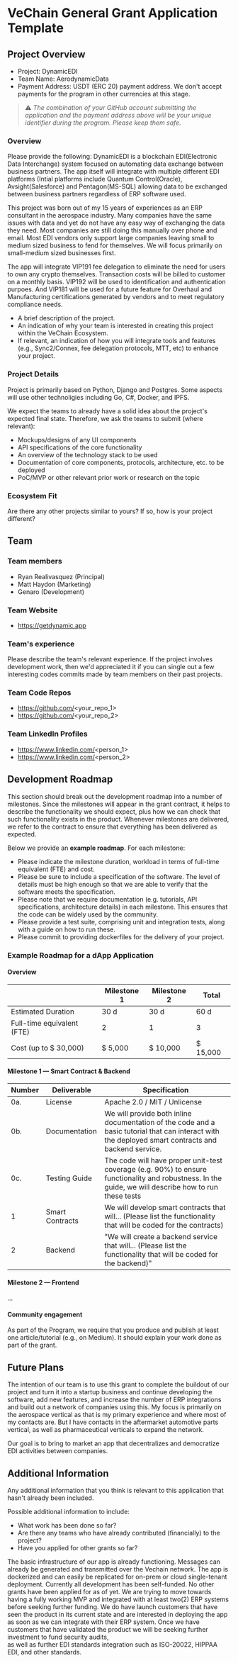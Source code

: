 # VeChain General Grant Application Template

## Project Overview 

- Project: DynamicEDI
- Team Name: AerodynamicData 
- Payment Address: USDT (ERC 20) payment address. We don't accept payments for the program in other currencies at this stage.

> ⚠️ *The combination of your GitHub account submitting the application and the payment address above will be your unique identifier during the program. Please keep them safe.*

### Overview

Please provide the following:
DynamicEDI is a blockchain EDI(Electronic Data Interchange)  system focused on automating data exchange between business partners.  The app itself will 
integrate with multiple different EDI platforms (Intial platforms include Quantum Control(Oracle), Avsight(Salesforce) and Pentagon(MS-SQL) allowing 
data to be exchanged between business partners regardless of ERP software used.  

This project was born out of my 15 years of experiences as an ERP consultant in the aerospace industry. Many companies have the same issues with data 
and yet do not have any easy way of exchanging the data they need.  Most companies are still doing this manually over phone and email.  Most EDI vendors 
only support large companies leaving small to medium sized business to fend for themselves.  We will focus primarily on small-medium sized businesses 
first.

The app will integrate VIP191 fee delegation to eliminate the need for users to own any crypto themselves.   Transaction costs will be billed 
to customer on a monthly basis. VIP192 will be used to identification and authentication purpoes.   And VIP181 will be used for a future feature 
for Overhaul and Manufacturing certifications generated by vendors and to meet regulatory compliance needs. 


- A brief description of the project.
- An indication of why your team is interested in creating this project within the VeChain Ecosystem.
- If relevant, an indication of how you will integrate tools and features (e.g., Sync2/Connex, fee delegation protocols, MTT, etc) to enhance your project. 

### Project Details

Project is primarily based on Python, Django and Postgres.  Some aspects will use other technoligies including Go, C#, Docker, and IPFS. 

We expect the teams to already have a solid idea about the project's expected final state.
Therefore, we ask the teams to submit (where relevant):
- Mockups/designs of any UI components
- API specifications of the core functionality
- An overview of the technology stack to be used
- Documentation of core components, protocols, architecture, etc. to be deployed
- PoC/MVP or other relevant prior work or research on the topic

### Ecosystem Fit
Are there any other projects similar to yours? If so, how is your project different?

## Team 

### Team members

- Ryan Realivasquez (Principal) 
- Matt Haydon (Marketing) 
- Genaro (Development) 

### Team Website

- https://getdynamic.app
### Team's experience

Please describe the team's relevant experience. If the project involves development work, then we'd appreciated it if you can single out a few interesting codes commits made by team members on their past projects. 

### Team Code Repos

- https://github.com/<your_repo_1>
- https://github.com/<your_repo_2>

### Team LinkedIn Profiles

- https://www.linkedin.com/<person_1>
- https://www.linkedin.com/<person_2>

## Development Roadmap 

This section should break out the development roadmap into a number of milestones. Since the milestones will appear in the grant contract, it helps to describe the functionality we should expect, plus how we can check that such functionality exists in the product. Whenever milestones are delivered, we refer to the contract to ensure that everything has been delivered as expected.

Below we provide an <b>example roadmap</b>. For each milestone:

- Please indicate the milestone duration, workload in terms of full-time equivalent (FTE) and cost. 
- Please be sure to include a specification of the software. The level of details must be high enough so that we are able to verify that the software meets the specification.
- Please note that we require documentation (e.g. tutorials, API specifications, architecture details) in each milestone. This ensures that the code can be widely used by the community.
- Please provide a test suite, comprising unit and integration tests, along with a guide on how to run these.
- Please commit to providing dockerfiles for the delivery of your project.


### Example Roadmap for a dApp Application

#### Overview

|  | Milestone 1 | Milestone 2 | Total |
| - | - |- | - |
| Estimated Duration | 30 d | 30 d | 60 d |
| Full-time equivalent (FTE) | 2 | 1 | 3 |
| Cost (up to $ 30,000) | $ 5,000 | $ 10,000 | $ 15,000|

#### Milestone 1 — Smart Contract & Backend

| Number | Deliverable | Specification |
|-|-|-|
| 0a.| License | Apache 2.0 / MIT / Unlicense |
| 0b. | Documentation | We will provide both inline documentation of the code and a basic tutorial that can interact with the deployed smart contracts and backend service. |
| 0c. | Testing Guide | The code will have proper unit-test coverage (e.g. 90%) to ensure functionality and robustness. In the guide, we will describe how to run these tests |
| 1 | Smart Contracts | We will develop smart contracts that will...  (Please list the functionality that will be coded for the contracts) |
| 2 | Backend | "We will create a backend service that will... (Please list the functionality that will be coded for the backend)" |

#### Milestone 2  —  Frontend

...

#### Community engagement

As part of the Program, we require that you produce and publish at least one article/tutorial (e.g., on Medium). It should explain your work done as part of the grant.

## Future Plans

The intention of our team is to use this grant to complete the buildout of our project and turn it into a startup business and continue developing the 
software, add new features, and increase the number of ERP integrations and build out a network of companies using this.  My focus is primarily on the 
aerospace vertical as that is my primary experience and where most of my contacts are.  But I have contacts in the aftermarket automotive parts 
vertical, as well as pharmaceutical verticals to expand the network.  

Our goal is to bring to market an app that decentralizes and democratize EDI activities between companies.  


## Additional Information 

Any additional information that you think is relevant to this application that hasn't already been included.

Possible additional information to include:

- What work has been done so far?
- Are there any teams who have already contributed (financially) to the project?
- Have you applied for other grants so far?

The basic infrastructure of our app is already functioning.  Messages can already be generated and transmitted over the Vechain network.  The app is 
dockerized and can easily be replicated for on-prem or cloud single-tenant deployment.    Currently all development has been self-funded.  No other 
grants have been applied for as of yet.  We are trying to move towards having a fully working MVP and integrated with at least two(2) ERP systems before 
seeking further funding.   We do have launch customers that have seen the product in its current state and are interested in deploying the app as soon as 
we can integrate with their ERP system.   Once we have customers that have validated the product we will be seeking further investment to fund security audits,  
as well as further EDI standards integration such as ISO-20022, HIPPAA EDI,  and other standards.  

